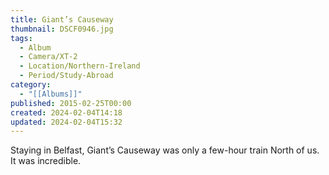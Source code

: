 ```yaml
---
title: Giant’s Causeway
thumbnail: DSCF0946.jpg
tags:
  - Album
  - Camera/XT-2
  - Location/Northern-Ireland
  - Period/Study-Abroad
category:
  - "[[Albums]]"
published: 2015-02-25T00:00
created: 2024-02-04T14:18
updated: 2024-02-04T15:32
---
```

Staying in Belfast, Giant’s Causeway was only a few-hour train North of us. It was incredible.
